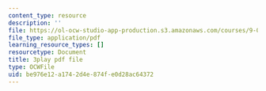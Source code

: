 ```yaml
---
content_type: resource
description: ''
file: https://ol-ocw-studio-app-production.s3.amazonaws.com/courses/9-00sc-introduction-to-psychology-fall-2011/be976e12a1742d4e874fe0d28ac64372_bihrpOS0qtY.pdf
file_type: application/pdf
learning_resource_types: []
resourcetype: Document
title: 3play pdf file
type: OCWFile
uid: be976e12-a174-2d4e-874f-e0d28ac64372
---
```

